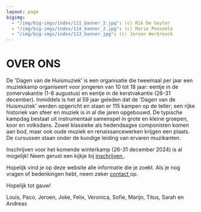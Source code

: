 ```yaml
---
layout: page
bigimg:
  - "/img/big-imgs/index/111_banner_2.jpg": (c) Rik De Geyter
  - "/img/big-imgs/index/114_banner_2.jpg": (c) Marie Ponseele
  - "/img/big-imgs/index/113_banner.jpg": (c) Jeroen Werbrouck
---
```


# OVER ONS

De 'Dagen van de Huismuziek’ is een organisatie die tweemaal per jaar een muziekkamp organiseert voor jongeren van 10 tot 18 jaar: eentje in de zomervakantie (1-8 augustus) en eentje in de kerstvakantie (26-31 december). Inmiddels is het al 59 jaar geleden dat de 'Dagen van de Huismuziek' werden opgericht en staan er 115 kampen op de teller; een rijke historiek van sfeer en muziek is in al die jaren opgebouwd. De typische kampdag bestaat uit instrumentaal samenspel in grote en kleine groepen, koor en volksdans. Zowel klassieke als hedendaagse componisten komen aan bod, maar ook oude muziek en renaissancewerken krijgen een plaats. De cursussen staan onder de kundige leiding van ervaren muzikanten.

Inschrijven voor het komende winterkamp (26-31 december 2024) is al mogelijk! Neem gerust een kijkje bij <a href="/contact/" > inschrijven </a>.

Hopelijk vind je op deze website alle informatie die je zoekt. Als je nog vragen of bedenkingen hebt, neem zeker <a href="/contact/" > contact </a> op. 

Hopelijk tot gauw!

Louis, Paco, Jeroen, Joke, Felix, Veronica, Sofie, Marijn, Titus, Sarah en Andreas
